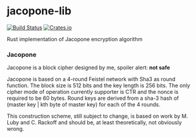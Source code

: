 # jacopone-lib
[![Build Status](https://travis-ci.org/Zeegomo/jacopone-lib.svg?branch=master)](https://travis-ci.org/Zeegomo/jacopone-lib)
[![Crates.io](https://img.shields.io/crates/v/jacopone.svg)](https://crates.io/crates/jacopone)

Rust implementation of Jacopone encryption algorithm

### Jacopone
Jacopone is a block cipher designed by me, spoiler alert: **not safe**

Jacopone is based on a 4-round Feistel network with Sha3 as round function. The block size is 512 bits and the 
key length is 256 bits. The only cipher mode of operation currently supporter is CTR and the nonce is required to be 60 bytes.
Round keys are derived from a sha-3 hash of (master key | kth byte of master key) for each of the 4 rounds.
  
This construction scheme, still subject to change, is based on work by M. Luby and C. Rackoff and should be, at least theoretically,
not obviously wrong.



